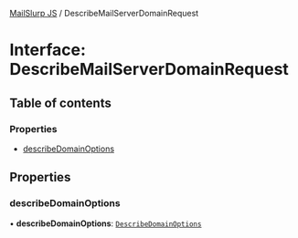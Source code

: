 [MailSlurp JS](../README.md) / DescribeMailServerDomainRequest

# Interface: DescribeMailServerDomainRequest

## Table of contents

### Properties

- [describeDomainOptions](DescribeMailServerDomainRequest.md#describedomainoptions)

## Properties

### describeDomainOptions

• **describeDomainOptions**: [`DescribeDomainOptions`](DescribeDomainOptions.md)
